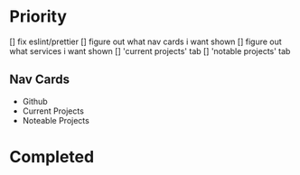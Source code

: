# Priority
[] fix eslint/prettier
[] figure out what nav cards i want shown
[] figure out what services i want shown
[] 'current projects' tab
[] 'notable projects' tab

## Nav Cards
- Github
- Current Projects
- Noteable Projects

# Completed